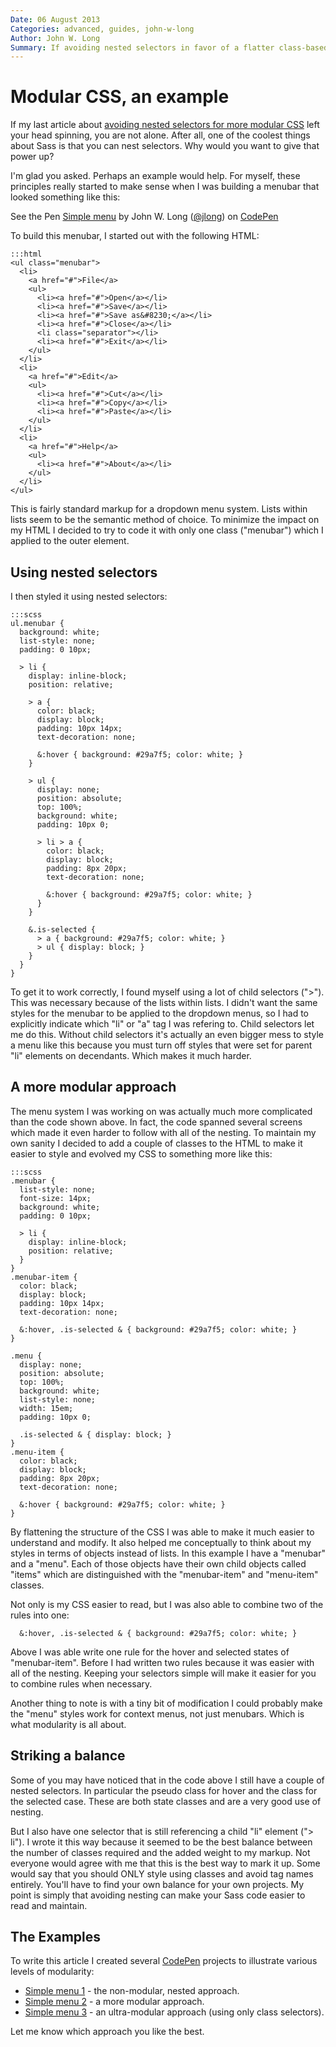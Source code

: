 ```yaml
---
Date: 06 August 2013
Categories: advanced, guides, john-w-long
Author: John W. Long
Summary: If avoiding nested selectors in favor of a flatter class-based CSS scares you, maybe this example will help you embrace some of the principles of modular CSS.
---
```


# Modular CSS, an example

If my last article about [avoiding nested selectors for more modular CSS](http://thesassway.com/intermediate/avoid-nested-selectors-for-more-modular-css) left your head spinning, you are not alone. After all, one of the coolest things about Sass is that you can nest selectors. Why would you want to give that power up?

I'm glad you asked. Perhaps an example would help. For myself, these principles really started to make sense when I was building a menubar that looked something like this:

<p data-height="300" data-theme-id="394" data-slug-hash="jJhbI" data-user="jlong" data-default-tab="result" class='codepen'>See the Pen <a href='http://codepen.io/jlong/pen/jJhbI'>Simple menu</a> by John W. Long (<a href='http://codepen.io/jlong'>@jlong</a>) on <a href='http://codepen.io'>CodePen</a></p>
<script async src="http://codepen.io/assets/embed/ei.js"></script>

To build this menubar, I started out with the following HTML:

    :::html
    <ul class="menubar">
      <li>
        <a href="#">File</a>
        <ul>
          <li><a href="#">Open</a></li>
          <li><a href="#">Save</a></li>
          <li><a href="#">Save as&#8230;</a></li>
          <li><a href="#">Close</a></li>
          <li class="separator"></li>
          <li><a href="#">Exit</a></li>
        </ul>
      </li>
      <li>
        <a href="#">Edit</a>
        <ul>
          <li><a href="#">Cut</a></li>
          <li><a href="#">Copy</a></li>
          <li><a href="#">Paste</a></li>
        </ul>
      </li>
      <li>
        <a href="#">Help</a>
        <ul>
          <li><a href="#">About</a></li>
        </ul>
      </li>
    </ul>

This is fairly standard markup for a dropdown menu system. Lists within lists seem to be the semantic method of choice. To minimize the impact on my HTML I decided to try to code it with only one class ("menubar") which I applied to the outer element.


## Using nested selectors

I then styled it using nested selectors:

    :::scss
    ul.menubar {
      background: white;
      list-style: none;
      padding: 0 10px;

      > li {
        display: inline-block;
        position: relative;

        > a {
          color: black;
          display: block;
          padding: 10px 14px;
          text-decoration: none;

          &:hover { background: #29a7f5; color: white; }
        }

        > ul {
          display: none;
          position: absolute;
          top: 100%;
          background: white;
          padding: 10px 0;

          > li > a {
            color: black;
            display: block;
            padding: 8px 20px;
            text-decoration: none;

            &:hover { background: #29a7f5; color: white; }
          }
        }

        &.is-selected {
          > a { background: #29a7f5; color: white; }
          > ul { display: block; }
        }
      }
    }

To get it to work correctly, I found myself using a lot of child selectors (">"). This was necessary because of the lists within lists. I didn't want the same styles for the menubar to be applied to the dropdown menus, so I had to explicitly indicate which "li" or "a" tag I was refering to. Child selectors let me do this. Without child selectors it's actually an even bigger mess to style a menu like this because you must turn off styles that were set for parent "li" elements on decendants. Which makes it much harder.


## A more modular approach

The menu system I was working on was actually much more complicated than the code shown above. In fact, the code spanned several screens which made it even harder to follow with all of the nesting. To maintain my own sanity I decided to add a couple of classes to the HTML to make it easier to style and evolved my CSS to something more like this:

    :::scss
    .menubar {
      list-style: none;
      font-size: 14px;
      background: white;
      padding: 0 10px;

      > li {
        display: inline-block;
        position: relative;
      }
    }
    .menubar-item {
      color: black;
      display: block;
      padding: 10px 14px;
      text-decoration: none;

      &:hover, .is-selected & { background: #29a7f5; color: white; }
    }

    .menu {
      display: none;
      position: absolute;
      top: 100%;
      background: white;
      list-style: none;
      width: 15em;
      padding: 10px 0;

      .is-selected & { display: block; }
    }
    .menu-item {
      color: black;
      display: block;
      padding: 8px 20px;
      text-decoration: none;

      &:hover { background: #29a7f5; color: white; }
    }

By flattening the structure of the CSS I was able to make it much easier to understand and modify. It also helped me conceptually to think about my styles in terms of objects instead of lists. In this example I have a "menubar" and a "menu". Each of those objects have their own child objects called "items" which are distinguished with the "menubar-item" and "menu-item" classes.

Not only is my CSS easier to read, but I was also able to combine two of the rules into one:

      &:hover, .is-selected & { background: #29a7f5; color: white; }

Above I was able write one rule for the hover and selected states of "menubar-item". Before I had written two rules because it was easier with all of the nesting. Keeping your selectors simple will make it easier for you to combine rules when necessary.

Another thing to note is with a tiny bit of modification I could probably make the "menu" styles work for context menus, not just menubars. Which is what modularity is all about.


## Striking a balance

Some of you may have noticed that in the code above I still have a couple of nested selectors. In particular the pseudo class for hover and the class for the selected case. These are both state classes and are a very good use of nesting.

But I also have one selector that is still referencing a child "li" element ("> li"). I wrote it this way because it seemed to be the best balance between the number of classes required and the added weight to my markup. Not everyone would agree with me that this is the best way to mark it up. Some would say that you should ONLY style using classes and avoid tag names entirely. You'll have to find your own balance for your own projects. My point is simply that avoiding nesting can make your Sass code easier to read and maintain.


## The Examples

To write this article I created several [CodePen](http://codepen.io) projects to illustrate various levels of modularity:

* [Simple menu 1](http://codepen.io/jlong/pen/LlCrx) - the non-modular, nested approach.
* [Simple menu 2](http://codepen.io/jlong/pen/wpbzq) - a more modular approach.
* [Simple menu 3](http://codepen.io/jlong/pen/AmwrK) - an ultra-modular approach (using only class selectors).

Let me know which approach you like the best.
